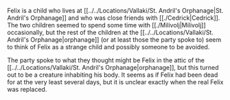 Felix is a child who lives at [[../../Locations/Vallaki/St. Andril's Orphanage|St. Andril's Orphanage]] and who was close friends with [[./Cedrick|Cedrick]]. The two children seemed to spend some time with [[./Milivolj|Milivolj]] occasionally, but the rest of the children at the [[../../Locations/Vallaki/St. Andril's Orphanage|orphanage]] (or at least those the party spoke to) seem to think of Felix as a strange child and possibly someone to be avoided.

The party spoke to what they thought might be Felix in the attic of the [[../../Locations/Vallaki/St. Andril's Orphanage|orphanage]], but this turned out to be a creature inhabiting his body. It seems as if Felix had been dead for at the very least several days, but it is unclear exactly when the real Felix was replaced.